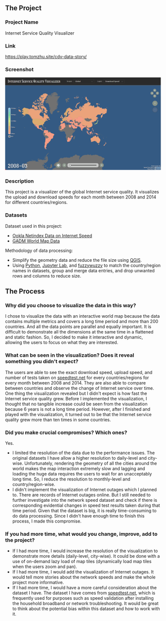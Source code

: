 ## The Project

### Project Name

Internet Service Quality Visualizer

### Link

https://play.tomzhu.site/cdv-data-story/

### Screenshot

![](./screenshot.gif)

### Description

This project is a visualizer of the global Internet service quality. It visualizes the upload and download speeds for each month between 2008 and 2014 for different countries/regions.

### Datasets

Dataset used in this project:

 - [Ookla Netindex Data on Internet Speed](https://www.kaggle.com/cookiefinder/ookla-netindex-data-on-internet-speed)
  - [GADM World Map Data](https://gadm.org/download_world.html)

Methodology of data processing:

- Simplify the geometry data and reduce the file size using [QGIS](https://qgis.org/en/site/).
- Using [Python](https://www.python.org/), [Jupyter Lab](https://jupyter.org/), and [fuzzywuzzy](https://github.com/seatgeek/fuzzywuzzy) to match the country/region names in datasets, group and merge data entries, and drop unwanted rows and columns to reduce size.

## The Process

### Why did you choose to visualize the data in this way?

I chose to visualize the data with an interactive world map because the data contains multiple metrics and covers a long time period and more than 200 countries. And all the data points are parallel and equally important. It is difficult to demonstrate all the dimensions at the same time in a flattened and static fashion. So, I decided to make it interactive and dynamic, allowing the users to focus on what they are interested.

### What can be seen in the visualization? Does it reveal something you didn't expect?

The users are able to see the exact download speed, upload speed, and number of tests taken on [speedtest.net](https://www.speedtest.net/) for every countries/regions for every month between 2008 and 2014. They are also able to compare between countries and observe the change of Internet service over time. One thing the visualization revealed but I didn't expect is how fast the Internet service quality grew. Before I implemented the visualization, I thought that no tangible increase could be seen from the visualization because 6 years is not a long time period. However, after I finished and played with the visualization, it turned out to be that the Internet service quality grew more than ten times in some countries.

### Did you make crucial compromises? Which ones?

Yes.

- I limited the resolution of the data due to the performance issues. The original datasets I have allow a higher resolution to daily-level and city-wise. Unfortunately, rendering the geometry of all the cities around the world makes the map interaction extremely slow and lagging and loading the huge data requires the users to wait for an unacceptably long time. So, I reduce the resolution to monthly-level and country/region-wise.
- I didn't implement the visualization of Internet outages which I planned to. There are records of Internet outages online. But I still needed to further investigate into the network speed dataset and check if there is corresponding evidential changes in speed test results taken during that time period. Given that the dataset is big, it is really time-consuming to do data processing. Since I didn't have enough time to finish this process, I made this compromise.

### If you had more time, what would you change, improve, add to the project?

- If I had more time, I would increase the resolution of the visualization to demonstrate more details (daily-level, city-wise). It could be done with a use of on-demand lazy load of map tiles (dynamically load map tiles when the users zoom and pan).
- If I had more time, I would add the visualization of Internet outages. It would tell more stories about the network speeds and make the whole project more informative.
- If I had more time, I would have a more careful consideration about the dataset I have. The dataset I have comes from [speedtest.net](https://www.speedtest.net/), which is frequently used for purposes such as speed validation after installing the household broadband or network troubleshooting. It would be great to think about the potential bias within this dataset and how to work with it.